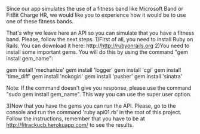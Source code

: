 Since our app simulates the use of a fitness band like
Microsoft Band or FitBit Charge HR,
we would like you to experience how it would be to use one of these
fitness bands. 

That's why we leave here an API so you can simulate that you have a fitness band. Please, 
follow the next steps.
1)First of all, you need to install Ruby on Rails. You can download it here: http://http://rubyonrails.org
2)You need to install some important gems. You will do this by using the command "gem install gem_name":

gem install 'mechanize'
gem install 'logger'
gem install 'cgi'
gem install 'time_diff'
gem install 'nokogiri'
gem install 'pusher'
gem install 'sinatra'

Note: If the command doesn't give you response, please use the command "sudo gem install gem_name". This way you can use the super user option. 

3)Now that you have the gems you can run the API. Please, go to the console and run the command 'ruby api01.rb' in the root of this project. Follow the instructions, remember that you have to be at http://fitrackucb.herokuapp.com/ to see the results. 